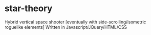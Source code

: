 # star-theory
Hybrid vertical space shooter [eventually with side-scrolling/isometric roguelike elements]
Written in Javascript/JQuery/HTML/CSS
